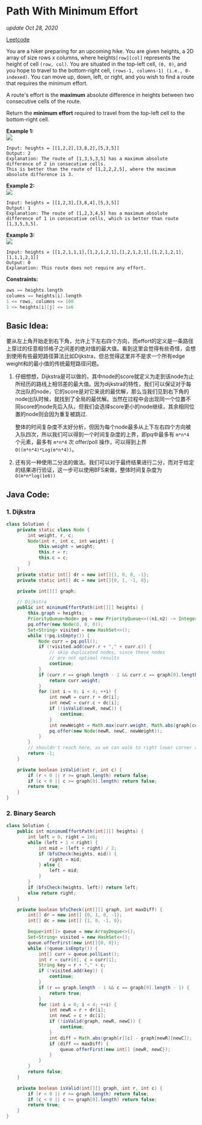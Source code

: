 # Path With Minimum Effort

_update Oct 28, 2020_

[Leetcode](https://leetcode.com/problems/path-with-minimum-effort/)

You are a hiker preparing for an upcoming hike. You are given heights, a 2D array of size rows x columns, where heights`[row][col]` represents the height of cell `(row, col)`. You are situated in the top-left cell, `(0, 0)`, and you hope to travel to the bottom-right cell, `(rows-1, columns-1) (i.e., 0-indexed)`. You can move up, down, left, or right, and you wish to find a route that requires the minimum effort.

A route's effort is the **maximum** absolute difference in heights between two consecutive cells of the route.

Return the **minimum effort** required to travel from the top-left cell to the bottom-right cell.

**Example 1:**  
 ![](https://assets.leetcode.com/uploads/2020/10/04/ex1.png)

```text
Input: heights = [[1,2,2],[3,8,2],[5,3,5]]
Output: 2
Explanation: The route of [1,3,5,3,5] has a maximum absolute difference of 2 in consecutive cells.
This is better than the route of [1,2,2,2,5], where the maximum absolute difference is 3.
```

**Example 2:**  
 ![](https://assets.leetcode.com/uploads/2020/10/04/ex2.png)

```text
Input: heights = [[1,2,3],[3,8,4],[5,3,5]]
Output: 1
Explanation: The route of [1,2,3,4,5] has a maximum absolute difference of 1 in consecutive cells, which is better than route [1,3,5,3,5].
```

**Example 3:**  
 ![](https://assets.leetcode.com/uploads/2020/10/04/ex3.png)

```text
Input: heights = [[1,2,1,1,1],[1,2,1,2,1],[1,2,1,2,1],[1,2,1,2,1],[1,1,1,2,1]]
Output: 0
Explanation: This route does not require any effort.
```

**Constraints:**

```c
ows == heights.length
columns == heights[i].length
1 <= rows, columns <= 100
1 <= heights[i][j] <= 1e6
```

## Basic Idea:

要从左上角开始走到右下角，允许上下左右四个方向，而effort的定义是一条路径上穿过的任意相邻格子之间差的绝对值的最大值。看到这里会觉得有些奇怪，会想到使用有些最短路径算法比如Dijkstra，但总觉得这里并不是求一个所有edge weight和的最小值的传统最短路径问题。

1. 仔细想想，Dijkstra是可以做的，其中node的score就定义为走到该node为止所经历的路线上相邻差的最大值。因为dijkstra的特性，我们可以保证对于每次出队的node，它的score是对它来说的最优解，那么当我们见到右下角的node出队时候，就找到了全局的最优解。当然在过程中会出现同一个位置不同score的node先后入队，但我们会选择score更小的node继续，其余相同位置的node则会因为重复被跳过.  


   整体的时间复杂度不太好分析，但因为每个node最多从上下左右四个方向被入队四次，所以我们可以得到一个时间复杂度的上界，即pq中最多有 `m*n*4` 个元素，最多有 `m*n*4` 次 offer/poll 操作，可以得到上界 `O((m*n*4)*Log(m*n*4))`。

2. 还有另一种使用二分法的做法。我们可以对于最终结果进行二分，而对于给定的结果进行验证，这一步可以使用BFS来做，整体时间复杂度为 `O(m*n*log(1e6))`

## Java Code:

### 1. Dijkstra

```java
class Solution {
    private static class Node {
        int weight, r, c;
        Node(int r, int c, int weight) {
            this.weight = weight;
            this.r = r;
            this.c = c;
        }
    }
    private static int[] dr = new int[]{1, 0, 0, -1};
    private static int[] dc = new int[]{0, 1, -1, 0};

    private int[][] graph;

    // Dijkstra
    public int minimumEffortPath(int[][] heights) {
        this.graph = heights;
        PriorityQueue<Node> pq = new PriorityQueue<>((n1,n2) -> Integer.compare(n1.weight, n2.weight));
        pq.offer(new Node(0, 0, 0));
        Set<String> visited = new HashSet<>();
        while (!pq.isEmpty()) {
            Node curr = pq.poll();
            if (!visited.add(curr.r + "," + curr.c)) {
                // skip duplicated nodes, since these nodes
                // are not optimal results
                continue;
            }
            if (curr.r == graph.length - 1 && curr.c == graph[0].length - 1) {
                return curr.weight;
            }
            for (int i = 0; i < 4; ++i) {
                int newR = curr.r + dr[i];
                int newC = curr.c + dc[i];
                if (!isValid(newR, newC)) {
                    continue;
                }
                int newWeight = Math.max(curr.weight, Math.abs(graph[curr.r][curr.c] - graph[newR][newC]));
                pq.offer(new Node(newR, newC, newWeight));
            }
        }
        // shouldn't reach here, as we can walk to right lower corner anyway
        return -1;
    }

    private boolean isValid(int r, int c) {
        if (r < 0 || r >= graph.length) return false;
        if (c < 0 || c >= graph[0].length) return false;
        return true;
    }
}
```

### 2. Binary Search

```java
class Solution {
    public int minimumEffortPath(int[][] heights) {
        int left = 0, right = 1e6;
        while (left + 1 < right) {
            int mid = (left + right) / 2;
            if (bfsCheck(heights, mid)) {
                right = mid;
            } else {
                left = mid;
            }
        }
        if (bfsCheck(heights, left)) return left;
        else return right;
    }

    private boolean bfsCheck(int[][] graph, int maxDiff) {
        int[] dr = new int[] {0, 1, 0, -1};
        int[] dc = new int[] {1, 0, -1, 0};

        Deque<int[]> queue = new ArrayDeque<>();
        Set<String> visited = new HashSet<>();
        queue.offerFirst(new int[]{0, 0});
        while (!queue.isEmpty()) {
            int[] curr = queue.pollLast();
            int r = curr[0], c = curr[1];
            String key = r + "," + c;
            if (!visited.add(key)) {
                continue;
            }
            if (r == graph.length - 1 && c == graph[0].length - 1) {
                return true;
            }
            for (int i = 0; i < 4; ++i) {
                int newR = r + dr[i];
                int newC = c + dc[i];
                if (!isValid(graph, newR, newC)) {
                    continue;
                }
                int diff = Math.abs(graph[r][c] - graph[newR][newC]);
                if (diff <= maxDiff) {
                    queue.offerFirst(new int[] {newR, newC});
                }
            }
        }
        return false;
    }

    private boolean isValid(int[][] graph, int r, int c) {
        if (r < 0 || r >= graph.length) return false;
        if (c < 0 || c >= graph[0].length) return false;
        return true;
    }
}
```

